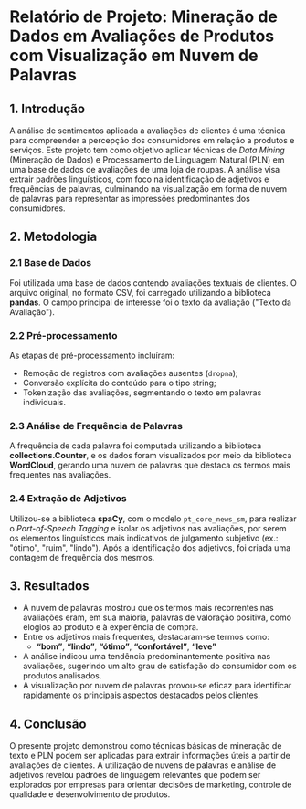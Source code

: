 # Relatório de Projeto: Mineração de Dados em Avaliações de Produtos com Visualização em Nuvem de Palavras

## 1. Introdução

A análise de sentimentos aplicada a avaliações de clientes é uma técnica para compreender a percepção dos consumidores em relação a produtos e serviços. Este projeto tem como objetivo aplicar técnicas de *Data Mining* (Mineração de Dados) e Processamento de Linguagem Natural (PLN) em uma base de dados de avaliações de uma loja de roupas. A análise visa extrair padrões linguísticos, com foco na identificação de adjetivos e frequências de palavras, culminando na visualização em forma de nuvem de palavras para representar as impressões predominantes dos consumidores.

## 2. Metodologia

### 2.1 Base de Dados

Foi utilizada uma base de dados contendo avaliações textuais de clientes. O arquivo original, no formato CSV, foi carregado utilizando a biblioteca **pandas**. O campo principal de interesse foi o texto da avaliação ("Texto da Avaliação").

### 2.2 Pré-processamento

As etapas de pré-processamento incluíram:
- Remoção de registros com avaliações ausentes (`dropna`);
- Conversão explícita do conteúdo para o tipo string;
- Tokenização das avaliações, segmentando o texto em palavras individuais.

### 2.3 Análise de Frequência de Palavras

A frequência de cada palavra foi computada utilizando a biblioteca **collections.Counter**, e os dados foram visualizados por meio da biblioteca **WordCloud**, gerando uma nuvem de palavras que destaca os termos mais frequentes nas avaliações.

### 2.4 Extração de Adjetivos

Utilizou-se a biblioteca **spaCy**, com o modelo `pt_core_news_sm`, para realizar o *Part-of-Speech Tagging* e isolar os adjetivos nas avaliações, por serem os elementos linguísticos mais indicativos de julgamento subjetivo (ex.: "ótimo", "ruim", "lindo"). Após a identificação dos adjetivos, foi criada uma contagem de frequência dos mesmos.

## 3. Resultados

- A nuvem de palavras mostrou que os termos mais recorrentes nas avaliações eram, em sua maioria, palavras de valoração positiva, como elogios ao produto e à experiência de compra.
- Entre os adjetivos mais frequentes, destacaram-se termos como:
  - **“bom”**, **“lindo”**, **“ótimo”**, **“confortável”**, **“leve”**
- A análise indicou uma tendência predominantemente positiva nas avaliações, sugerindo um alto grau de satisfação do consumidor com os produtos analisados.
- A visualização por nuvem de palavras provou-se eficaz para identificar rapidamente os principais aspectos destacados pelos clientes.

## 4. Conclusão

O presente projeto demonstrou como técnicas básicas de mineração de texto e PLN podem ser aplicadas para extrair informações úteis a partir de avaliações de clientes. A utilização de nuvens de palavras e análise de adjetivos revelou padrões de linguagem relevantes que podem ser explorados por empresas para orientar decisões de marketing, controle de qualidade e desenvolvimento de produtos.
